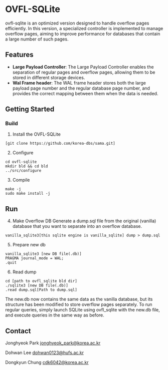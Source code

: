 # OVFL-SQLite


ovfl-sqlite is an optimized version designed to handle overflow pages efficiently.
In this version, a specialized controller is implemented to manage overflow pages, aiming to improve performance for databases that contain a large number of such pages.

## Features

- **Large Payload Controller**:
  The Large Payload Controller enables the separation of regular pages and overflow pages, allowing them to be stored in different storage devices.
- **Wal Frame header**:
  The WAL frame header stores both the large payload page number and the regular database page number, and provides the correct mapping between them when the data is needed.



## Getting Started

### Build
1. Install the OVFL-SQLite
```
[git clone https://github.com/korea-dbs/sama.git]
```


2. Configure
```
cd ovfl-sqlite
mkdir bld && cd bld
../src/configure
```

3. Compile
```
make -j
sudo make install -j
```

## Run
4. Make Overflow DB
   Generate a dump.sql file from the original (vanilla) database that you want to separate into an overflow database.
```
vanilla_sqlite3[this sqlite engine is vanilla_sqlite] dump > dump.sql
```

5. Prepare new db
```
vanilla_sqlite3 [new DB file(.db)]
PRAGMA journal_mode = WAL;
.quit
```


6. Read dump
```
cd [path to ovfl_sqlite bld dir]
./sqlite3 [new DB file(.db)]
.read dump.sql[Path to dump.sql]
```
The new.db now contains the same data as the vanilla database, but its structure has been modified to store overflow pages separately. 
To run regular queries, simply launch SQLite using ovfl_sqlite with the new.db file, and execute queries in the same way as before.


## Contact

Jonghyeok Park jonghyeok_park@korea.ac.kr  

Dohwan Lee dohwan0123@hufs.ac.kr

Dongkyun Chung cdk6042@korea.ac.kr

